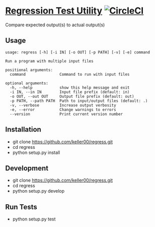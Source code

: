 # [Regression Test Utility](https://en.wikipedia.org/wiki/Regression_testing "Regression Testing") [![CircleCI](https://circleci.com/gh/keller00/regress.svg?style=svg)](https://circleci.com/gh/keller00/regress)
Compare expected output(s) to actual output(s)

## Usage
```
usage: regress [-h] [-i IN] [-o OUT] [-p PATH] [-v] [-e] command

Run a program with multiple input files

positional arguments:
  command               Command to run with input files

optional arguments:
  -h, --help            show this help message and exit
  -i IN, --in IN        Input file prefix (default: in)
  -o OUT, --out OUT     Output file prefix (default: out)
  -p PATH, --path PATH  Path to input/output files (default: .)
  -v, --verbose         Increase output verbosity
  -e, --error           Change warnings to errors
  --version             Print current version number

```

## Installation
* git clone https://github.com/keller00/regress.git
* cd regress
* python setup.py install


## Development
* git clone https://github.com/keller00/regress.git
* cd regress
* python setup.py develop

## Run Tests
* python setup.py test
